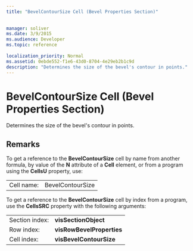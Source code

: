 ```yaml
---
title: "BevelContourSize Cell (Bevel Properties Section)"
 
 
manager: soliver
ms.date: 3/9/2015
ms.audience: Developer
ms.topic: reference
 
localization_priority: Normal
ms.assetid: 0ebde552-f1e6-43d0-8704-4e29eb2b1c9d
description: "Determines the size of the bevel's contour in points."
---
```


# BevelContourSize Cell (Bevel Properties Section)

Determines the size of the bevel's contour in points. 
  
## Remarks

To get a reference to the **BevelContourSize** cell by name from another formula, by value of the **N** attribute of a **Cell** element, or from a program using the **CellsU** property, use: 
  
|||
|:-----|:-----|
| Cell name:  <br/> | BevelContourSize  <br/> |
   
To get a reference to the **BevelContourSize** cell by index from a program, use the **CellsSRC** property with the following arguments: 
  
|||
|:-----|:-----|
| Section index:  <br/> |**visSectionObject** <br/> |
| Row index:  <br/> |**visRowBevelProperties** <br/> |
| Cell index:  <br/> |**visBevelContourSize** <br/> |
   

